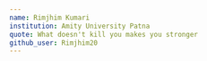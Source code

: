 ```yaml
---
name: Rimjhim Kumari
institution: Amity University Patna
quote: What doesn't kill you makes you stronger
github_user: Rimjhim20
---
```

